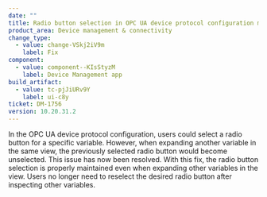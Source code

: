 ```yaml
---
date: ""
title: Radio button selection in OPC UA device protocol configuration maintained when expanding another variable
product_area: Device management & connectivity
change_type:
  - value: change-VSkj2iV9m
    label: Fix
component:
  - value: component--KIsStyzM
    label: Device Management app
build_artifact:
  - value: tc-pjJiURv9Y
    label: ui-c8y
ticket: DM-1756
version: 10.20.31.2
---
```

In the OPC UA device protocol configuration, users could select a radio button for a specific variable. However, when expanding another variable in the same view, the previously selected radio button would become unselected. This issue has now been resolved. With this fix, the radio button selection is properly maintained even when expanding other variables in the view. Users no longer need to reselect the desired radio button after inspecting other variables.